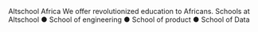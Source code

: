 Altschool Africa
We offer revolutionized education to Africans.
Schools at Altschool ● School of engineering ● School of product ● School of Data
